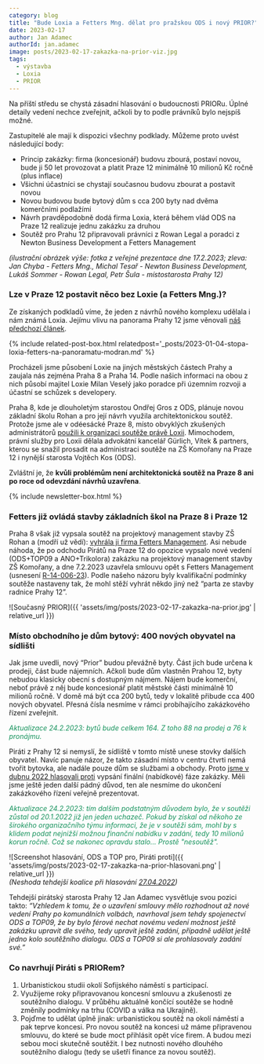 ```yaml
---
category: blog
title: "Bude Loxia a Fetters Mng. dělat pro pražskou ODS i nový PRIOR?"
date: 2023-02-17
author: Jan Adamec
authorId: jan.adamec
image: posts/2023-02-17-zakazka-na-prior-viz.jpg
tags:
  - výstavba
  - Loxia
  - PRIOR
---
```


Na příští středu se chystá zásadní hlasování o budoucnosti PRIORu. Úplné detaily vedení nechce zveřejnit, ačkoli by to podle právníků bylo nejspíš možné.

Zastupitelé ale mají k dispozici všechny podklady. Můžeme proto uvést následující body:

* Princip zakázky: firma (koncesionář) budovu zbourá, postaví novou, bude ji 50 let provozovat a platit Praze 12 minimálně 10 milionů Kč ročně (plus inflace)
* Všichni účastníci se chystají současnou budovu zbourat a postavit novou
* Novou budovou bude bytový dům s cca 200 byty nad dvěma komerčními podlažími
* Návrh pravděpodobně dodá firma Loxia, která během vlád ODS na Praze 12 realizuje jednu zakázku za druhou
* Soutěž pro Prahu 12 připravovali právníci z Rowan Legal a poradci z Newton Business Development a Fetters Management

_(ilustrační obrázek výše: fotka z veřejné prezentace dne 17.2.2023; zleva: Jan Chyba - Fetters Mng., Michal Tesař - Newton Business Development, Lukáš Sommer - Rowan Legal, Petr Šula - místostarosta Prahy 12)_

### Lze v Praze 12 postavit něco bez Loxie (a Fetters Mng.)?
Ze získaných podkladů víme, že jeden z návrhů nového komplexu udělala i nám známá Loxia. Jejímu vlivu na panorama Prahy 12 jsme věnovali [náš předchozí článek](https://praha12.pirati.cz/aktuality/stopa-loxia-fetters-na-panoramatu-modran.html).

{% include related-post-box.html relatedpost='_posts/2023-01-04-stopa-loxia-fetters-na-panoramatu-modran.md' %}

Procházeli jsme působení Loxie na jiných městských částech Prahy a zaujala nás zejména Praha 8 a Praha 14. Podle našich informaci na obou z nich působí majitel Loxie Milan Veselý jako poradce při územním rozvoji a účastní se schůzek s developery.

Praha 8, kde je dlouholetým starostou Ondřej Gros z ODS, plánuje novou základní školu Rohan a pro její návrh využila architektonickou soutěž. Protože jsme ale v odéesácké Praze 8, místo obvyklých zkušených administrátorů [použili k organizaci soutěže právě Loxii](https://www.cka.cz/souteze/databaze/navrh-architektonickeho-reseni-zakladni-skoly-rohan-praha-8). Mimochodem, právní služby pro Loxii dělala advokátní kancelář Gürlich, Vítek & partners, kterou se snažil prosadit na administraci soutěže na ZŠ Komořany na Praze 12 i nynější starosta Vojtěch Kos (ODS).

Zvláštní je, že **kvůli problémům není architektonická soutěž na Praze 8 ani po roce od odevzdání návrhů uzavřena**.

{% include newsletter-box.html %}

### Fetters již ovládá stavby základních škol na Praze 8 i Praze 12

Praha 8 však již vypsala soutěž na projektový management stavby ZŠ Rohan a (modří už vědí): [vyhrála ji firma Fetters Management](https://smlouvy.gov.cz/smlouva/21142531). Asi nebude náhoda, že po odchodu Pirátů na Praze 12 do opozice vypsalo nové vedení (ODS+TOP09 a ANO+Trikolora) zakázku na projektový management stavby ZŠ Komořany, a dne 7.2.2023 uzavřela smlouvu opět s Fetters Management (usnesení [R-14-006-23](https://www.praha12.cz/assets/File.ashx?id_org=80112&id_dokumenty=95172)). Podle našeho názoru byly kvalifikační podmínky soutěže nastaveny tak, že mohl stěží vyhrát někdo jiný než “parta ze stavby radnice Prahy 12”.

![Současný PRIOR]({{ 'assets/img/posts/2023-02-17-zakazka-na-prior.jpg' | relative_url }})<br>

### Místo obchodního je dům bytový: 400 nových obyvatel na sídlišti
Jak jsme uvedli, nový “Prior” budou převážně byty. Část jich bude určena k prodeji, část bude nájemních. Ačkoli bude dům vlastněn Prahou 12, byty nebudou klasicky obecní s dostupným nájmem. Nájem bude komerční, neboť právě z něj bude koncesionář platit městské části minimálně 10 milionů ročně. V domě má být cca 200 bytů, tedy v lokalitě přibude cca 400 nových obyvatel. Přesná čísla nesmíme v rámci probíhajícího zakázkového řízení zveřejnit.

<span style="color:#17935d">_Aktualizace 24.2.2023: bytů bude celkem 164. Z toho 88 na prodej a 76 k pronájmu._</span>

Piráti z Prahy 12 si nemyslí, že sídliště v tomto místě unese stovky dalších obyvatel. Navíc panuje názor, že takto zásadní místo v centru čtvrti nemá tvořit bytovka, ale nadále pouze dům se službami a obchody. Proto [jsme v dubnu 2022 hlasovali proti](https://www.praha12.cz/assets/File.ashx?id_org=80112&id_dokumenty=90153) vypsání finální (nabídkové) fáze zakázky. Měli jsme ještě jeden další pádný důvod, ten ale nesmíme do ukončení zakázkového řízení veřejně prezentovat.

<span style="color:#17935d">_Aktualizace 24.2.2023: tím dalším podstatným důvodem bylo, že v soutěži zůstal od 20.1.2022 již jen jeden uchazeč. Pokud by získal od někoho ze širokého organizačního týmu informaci, že je v soutěži sám, mohl by s klidem podat nejnižší možnou finanční nabídku v zadání, tedy 10 milionů korun ročně. Což se nakonec opravdu stalo...  Prostě "nesoutěž"._</span>

![Screenshot hlasování, ODS a TOP pro, Piráti proti]({{ 'assets/img/posts/2023-02-17-zakazka-na-prior-hlasovani.png' | relative_url }})<br>
_(Neshoda tehdejší koalice při hlasování [27.04.2022](https://www.praha12.cz/171%2Djednani%2Drady%2Dmestske%2Dcasti%2Dpraha%2D12%2Dkonane%2D27%2D04%2D2022/d-90151/p1=65977))_

Tehdejší pirátský starosta Prahy 12 Jan Adamec vysvětluje svou pozici takto: _“Vzhledem k tomu, že o uzavření smlouvy mělo rozhodnout až nové vedení Prahy po komunálních volbách, navrhoval jsem tehdy spojenectví ODS a TOP09, že by bylo férové nechat novému vedení možnost ještě zakázku upravit dle svého, tedy upravit ještě zadání, případně udělat ještě jedno kolo soutěžního dialogu. ODS a TOP09 si ale prohlasovaly zadání své.”_

### Co navrhují Piráti s PRIORem?

1. Urbanistickou studii okolí Sofijského náměstí s participací.
2. Využijeme roky připravovanou koncesní smlouvu a zkušenosti ze soutěžního dialogu. V průběhu aktuálně končící soutěže se hodně změnily podmínky na trhu (COVID a válka na Ukrajině).
3. Pojďme to udělat úplně jinak: urbanistickou soutěž na okolí náměstí a pak teprve koncesi. Pro novou soutěž na koncesi už máme připravenou smlouvu, do které se bude moct přihlásit opět více firem. A budou mezi sebou moci skutečně soutěžit. I bez nutnosti nového dlouhého soutěžního dialogu (tedy se ušetří finance za novou soutěž).


